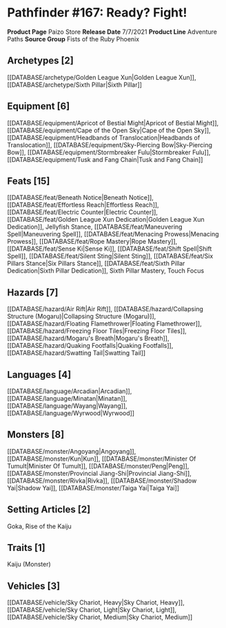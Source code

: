 ﻿---
id: '86'
name: Pathfinder 167. Ready Fight!
rarity: Common
type: Source

---
# Pathfinder #167: Ready? Fight!

**Product Page** Paizo Store
**Release Date** 7/7/2021
**Product Line** Adventure Paths
**Source Group** Fists of the Ruby Phoenix

## Archetypes [2]

[[DATABASE/archetype/Golden League Xun|Golden League Xun]], [[DATABASE/archetype/Sixth Pillar|Sixth Pillar]]

## Equipment [6]

[[DATABASE/equipment/Apricot of Bestial Might|Apricot of Bestial Might]], [[DATABASE/equipment/Cape of the Open Sky|Cape of the Open Sky]], [[DATABASE/equipment/Headbands of Translocation|Headbands of Translocation]], [[DATABASE/equipment/Sky-Piercing Bow|Sky-Piercing Bow]], [[DATABASE/equipment/Stormbreaker Fulu|Stormbreaker Fulu]], [[DATABASE/equipment/Tusk and Fang Chain|Tusk and Fang Chain]]

## Feats [15]

[[DATABASE/feat/Beneath Notice|Beneath Notice]], [[DATABASE/feat/Effortless Reach|Effortless Reach]], [[DATABASE/feat/Electric Counter|Electric Counter]], [[DATABASE/feat/Golden League Xun Dedication|Golden League Xun Dedication]], Jellyfish Stance, [[DATABASE/feat/Maneuvering Spell|Maneuvering Spell]], [[DATABASE/feat/Menacing Prowess|Menacing Prowess]], [[DATABASE/feat/Rope Mastery|Rope Mastery]], [[DATABASE/feat/Sense Ki|Sense Ki]], [[DATABASE/feat/Shift Spell|Shift Spell]], [[DATABASE/feat/Silent Sting|Silent Sting]], [[DATABASE/feat/Six Pillars Stance|Six Pillars Stance]], [[DATABASE/feat/Sixth Pillar Dedication|Sixth Pillar Dedication]], Sixth Pillar Mastery, Touch Focus

## Hazards [7]

[[DATABASE/hazard/Air Rift|Air Rift]], [[DATABASE/hazard/Collapsing Structure (Mogaru)|Collapsing Structure (Mogaru)]], [[DATABASE/hazard/Floating Flamethrower|Floating Flamethrower]], [[DATABASE/hazard/Freezing Floor Tiles|Freezing Floor Tiles]], [[DATABASE/hazard/Mogaru's Breath|Mogaru's Breath]], [[DATABASE/hazard/Quaking Footfalls|Quaking Footfalls]], [[DATABASE/hazard/Swatting Tail|Swatting Tail]]

## Languages [4]

[[DATABASE/language/Arcadian|Arcadian]], [[DATABASE/language/Minatan|Minatan]], [[DATABASE/language/Wayang|Wayang]], [[DATABASE/language/Wyrwood|Wyrwood]]

## Monsters [8]

[[DATABASE/monster/Angoyang|Angoyang]], [[DATABASE/monster/Kun|Kun]], [[DATABASE/monster/Minister Of Tumult|Minister Of Tumult]], [[DATABASE/monster/Peng|Peng]], [[DATABASE/monster/Provincial Jiang-Shi|Provincial Jiang-Shi]], [[DATABASE/monster/Rivka|Rivka]], [[DATABASE/monster/Shadow Yai|Shadow Yai]], [[DATABASE/monster/Taiga Yai|Taiga Yai]]

## Setting Articles [2]

Goka, Rise of the Kaiju

## Traits [1]

Kaiju (Monster)

## Vehicles [3]

[[DATABASE/vehicle/Sky Chariot, Heavy|Sky Chariot, Heavy]], [[DATABASE/vehicle/Sky Chariot, Light|Sky Chariot, Light]], [[DATABASE/vehicle/Sky Chariot, Medium|Sky Chariot, Medium]]